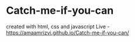 # Catch-me-if-you-can
created with html, css and javascript
 Live - https://amaamrizvi.github.io/Catch-me-if-you-can/
